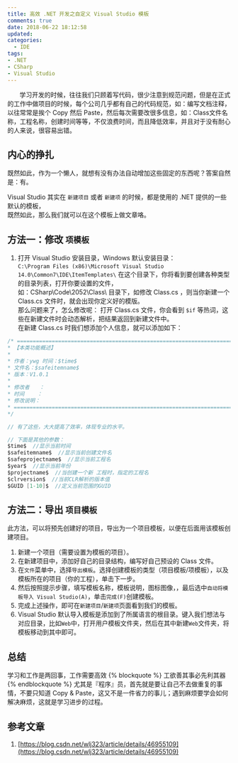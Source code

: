 ```yaml
---
title: 高效 .NET 开发之自定义 Visual Studio 模板
comments: true
date: 2018-06-22 18:12:58
updated:
categories:
  - IDE
tags:
- .NET
- CSharp
- Visual Studio
---
```

&#160; &#160; &#160; &#160;学习开发的时候，往往我们只顾着写代码，很少注意到规范问题，但是在正式的工作中做项目的时候，每个公司几乎都有自己的代码规范，如：编写文档注释，以往常常是挨个 Copy 然后 Paste，然后每次需要改很多信息，如：Class文件名称，工程名称，创建时间等等，不仅浪费时间，而且降低效率，并且对于没有耐心的人来说，很容易出错。
<!-- more -->

## 内心的挣扎
既然如此，作为一个懒人，就想有没有办法自动增加这些固定的东西呢？答案自然是：有。

Visual Studio 其实在 `新建项目` 或者 `新建项` 的时候，都是使用的 .NET 提供的一些默认的模板，  
既然如此，那么我们就可以在这个模板上做文章咯。

## 方法一：修改 `项模板`
1. 打开 Visual Studio 安装目录，Windows 默认安装目录：  
`C:\Program Files (x86)\Microsoft Visual Studio 14.0\Common7\IDE\ItemTemplates\`
在这个目录下，你将看到要创建各种类型的目录列表，打开你要设置的文件，  
如：CSharp\Code\2052\Class\ 目录下，如修改 Class.cs ，则当你新建一个 Class.cs 文件时，就会出现你定义好的模版。  
那么问题来了，怎么修改呢：
    打开 Class.cs 文件，你会看到 `$if` 等热词，这些在新建文件时会动态解析，把结果返回到新建文件中。  
    在新建 Class.cs 时我们想添加个人信息，就可以添加如下：
``` csharp
/* ======================================================================== 
* 【本类功能概述】 
*  
* 作者：ywg 时间：$time$ 
* 文件名：$safeitemname$ 
* 版本：V1.0.1 
* 
* 修改者	： 
* 时间	：  
* 修改说明： 
* ======================================================================== 
*/ 

// 有了这些，大大提高了效率，体现专业的水平。

// 下面是其他的参数：
$time$  //显示当前时间
$safeitemname$  //显示当前创建文件名
$safeprojectname$  //显示当前工程名
$year$  //显示当前年份
$projectname$  //当创建一个新 工程时，指定的工程名
$clrversion$  //当前CLR解析的版本值
$GUID [1-10]$  //定义当前范围的GUID  
```
  
## 方法二：导出 `项目模板`  
此方法，可以将预先创建好的项目，导出为一个项目模板，以便在后面用该模板创建项目。  
1. 新建一个项目（需要设置为模板的项目）。  
2. 在新建项目中，添加好自己的目录结构，编写好自己预设的 Class 文件。  
3. 在`文件`菜单中，选择`导出模板`。选择创建模板的类型（项目模板/项模板），以及模板所在的项目（你的工程），单击下一步。  
4. 然后按照提示步骤，填写模板名称，模板说明，图标图像，，最后选中`自动将模板导入 Visual Studio(A)`，单击`完成(F)`创建模板。  
5. 完成上述操作，即可在`新建项目`/`新建项`页面看到我们的模板。  
6. Visual Studio 默认导入模板是添加到了所属语言的根目录。键入我们想法与对应目录，比如`Web`中，打开用户模板文件夹，然后在其中新建`Web`文件夹，将模板移动到其中即可。  

## 总结
学习和工作是两回事，工作需要高效
{% blockquote %}
工欲善其事必先利其器  
{% endblockquote %}
尤其是『程序』员，首先就是要让自己不去做重复的事情，不要只知道 Copy & Paste，这又不是一件省力的事儿；遇到麻烦要学会如何解决麻烦，这就是学习进步的过程。  

## 参考文章 
1. [https://blog.csdn.net/wlj323/article/details/46955109](https://blog.csdn.net/wlj323/article/details/46955109)
